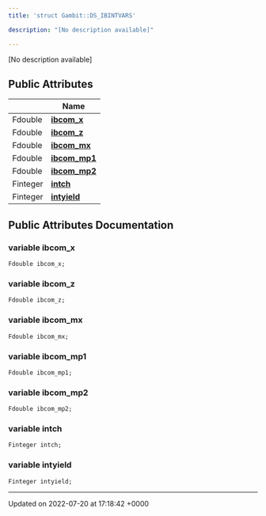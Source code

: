 ```yaml
---
title: 'struct Gambit::DS_IBINTVARS'

description: "[No description available]"

---
```









[No description available]

## Public Attributes

|                | Name           |
| -------------- | -------------- |
| Fdouble | **[ibcom_x](/documentation/code/classes/structgambit_1_1ds__ibintvars/#variable-ibcom-x)**  |
| Fdouble | **[ibcom_z](/documentation/code/classes/structgambit_1_1ds__ibintvars/#variable-ibcom-z)**  |
| Fdouble | **[ibcom_mx](/documentation/code/classes/structgambit_1_1ds__ibintvars/#variable-ibcom-mx)**  |
| Fdouble | **[ibcom_mp1](/documentation/code/classes/structgambit_1_1ds__ibintvars/#variable-ibcom-mp1)**  |
| Fdouble | **[ibcom_mp2](/documentation/code/classes/structgambit_1_1ds__ibintvars/#variable-ibcom-mp2)**  |
| Finteger | **[intch](/documentation/code/classes/structgambit_1_1ds__ibintvars/#variable-intch)**  |
| Finteger | **[intyield](/documentation/code/classes/structgambit_1_1ds__ibintvars/#variable-intyield)**  |

## Public Attributes Documentation

### variable ibcom_x

```
Fdouble ibcom_x;
```


### variable ibcom_z

```
Fdouble ibcom_z;
```


### variable ibcom_mx

```
Fdouble ibcom_mx;
```


### variable ibcom_mp1

```
Fdouble ibcom_mp1;
```


### variable ibcom_mp2

```
Fdouble ibcom_mp2;
```


### variable intch

```
Finteger intch;
```


### variable intyield

```
Finteger intyield;
```


-------------------------------

Updated on 2022-07-20 at 17:18:42 +0000